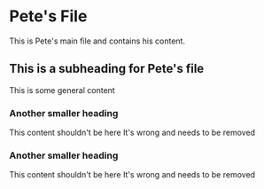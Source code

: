 # Pete's File
This is Pete's main file and contains his content.
## This is a subheading for Pete's file
This is some general content
### Another smaller heading
This content shouldn't be here
It's wrong and needs to be removed
### Another smaller heading
This content shouldn't be here
It's wrong and needs to be removed
